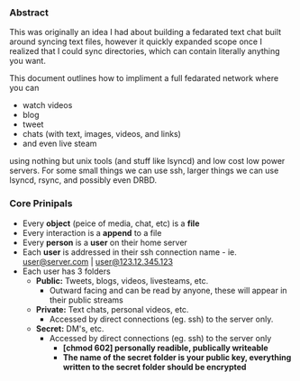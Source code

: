 ### Abstract
This was originally an idea I had about building a fedarated text chat built around syncing text files, however it quickly expanded scope once I realized that I could sync directories, which can contain literally anything you want.

This document outlines how to impliment a full fedarated network where you can
 - watch videos
 - blog
 - tweet
 - chats (with text, images, videos, and links)
 - and even live steam
 
 using nothing but unix tools (and stuff like lsyncd) and low cost low power servers.
 For some small things we can use ssh, larger things we can use lsyncd, rsync, and possibly even DRBD.

### Core Prinipals
- Every **object** (peice of media, chat, etc) is a **file**
- Every interaction is a **append** to a file
- Every **person** is a **user** on their home server
- Each **user** is addressed in their ssh connection name - ie.   user@server.com | user@123.12.345.123
- Each user has 3 folders 
    - **Public:** Tweets, blogs, videos, livesteams, etc.
        - Outward facing and can be read by anyone, these will appear in their public streams
    - **Private:** Text chats, personal videos, etc.
        - Accessed by direct connections (eg. ssh) to the server only.
    - **Secret:** DM's, etc.
        - Accessed by direct connections (eg. ssh) to the server only
            - **\[chmod 602\] personally readible, publically writeable**
            - **The name of the secret folder is your public key, everything written to the secret folder should be encrypted**
